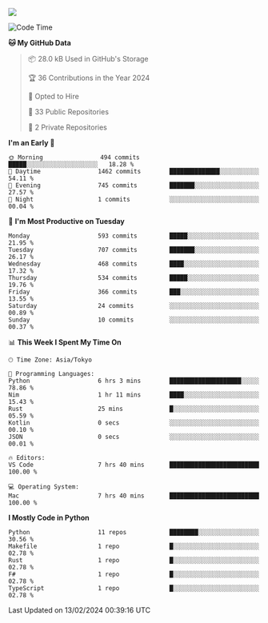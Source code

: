 ![](https://komarev.com/ghpvc/?username=kitagawa-hr)

<!--START_SECTION:waka-->
![Code Time](http://img.shields.io/badge/Code%20Time-783%20hrs%2025%20mins-blue)

**🐱 My GitHub Data** 

> 📦 28.0 kB Used in GitHub's Storage 
 > 
> 🏆 36 Contributions in the Year 2024
 > 
> 💼 Opted to Hire
 > 
> 📜 33 Public Repositories 
 > 
> 🔑 2 Private Repositories 
 > 
**I'm an Early 🐤** 

```text
🌞 Morning                494 commits         █████░░░░░░░░░░░░░░░░░░░░   18.28 % 
🌆 Daytime                1462 commits        ██████████████░░░░░░░░░░░   54.11 % 
🌃 Evening                745 commits         ███████░░░░░░░░░░░░░░░░░░   27.57 % 
🌙 Night                  1 commits           ░░░░░░░░░░░░░░░░░░░░░░░░░   00.04 % 
```
📅 **I'm Most Productive on Tuesday** 

```text
Monday                   593 commits         █████░░░░░░░░░░░░░░░░░░░░   21.95 % 
Tuesday                  707 commits         ███████░░░░░░░░░░░░░░░░░░   26.17 % 
Wednesday                468 commits         ████░░░░░░░░░░░░░░░░░░░░░   17.32 % 
Thursday                 534 commits         █████░░░░░░░░░░░░░░░░░░░░   19.76 % 
Friday                   366 commits         ███░░░░░░░░░░░░░░░░░░░░░░   13.55 % 
Saturday                 24 commits          ░░░░░░░░░░░░░░░░░░░░░░░░░   00.89 % 
Sunday                   10 commits          ░░░░░░░░░░░░░░░░░░░░░░░░░   00.37 % 
```


📊 **This Week I Spent My Time On** 

```text
🕑︎ Time Zone: Asia/Tokyo

💬 Programming Languages: 
Python                   6 hrs 3 mins        ████████████████████░░░░░   78.86 % 
Nim                      1 hr 11 mins        ████░░░░░░░░░░░░░░░░░░░░░   15.43 % 
Rust                     25 mins             █░░░░░░░░░░░░░░░░░░░░░░░░   05.59 % 
Kotlin                   0 secs              ░░░░░░░░░░░░░░░░░░░░░░░░░   00.10 % 
JSON                     0 secs              ░░░░░░░░░░░░░░░░░░░░░░░░░   00.01 % 

🔥 Editors: 
VS Code                  7 hrs 40 mins       █████████████████████████   100.00 % 

💻 Operating System: 
Mac                      7 hrs 40 mins       █████████████████████████   100.00 % 
```

**I Mostly Code in Python** 

```text
Python                   11 repos            ████████░░░░░░░░░░░░░░░░░   30.56 % 
Makefile                 1 repo              █░░░░░░░░░░░░░░░░░░░░░░░░   02.78 % 
Rust                     1 repo              █░░░░░░░░░░░░░░░░░░░░░░░░   02.78 % 
F#                       1 repo              █░░░░░░░░░░░░░░░░░░░░░░░░   02.78 % 
TypeScript               1 repo              █░░░░░░░░░░░░░░░░░░░░░░░░   02.78 % 
```




 Last Updated on 13/02/2024 00:39:16 UTC
<!--END_SECTION:waka-->
